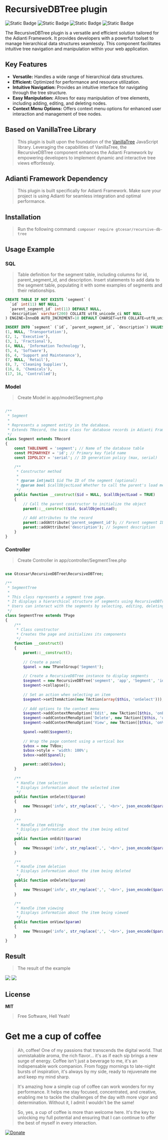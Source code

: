 # RecursiveDBTree plugin 

![Static Badge](https://img.shields.io/badge/Version-0.0.1-green)
![Static Badge](https://img.shields.io/badge/License-MIT-success)
![Static Badge](https://img.shields.io/badge/Adianti-7.x-blue)
![Static Badge](https://img.shields.io/packagist/php-v/rubix/ml.svg?style=flat&colorB=8892BF)

The RecursiveDBTree plugin is a versatile and efficient solution tailored for the Adianti Framework. It provides developers with a powerful toolset to manage hierarchical data structures seamlessly. This component facilitates intuitive tree navigation and manipulation within your web application.

## Key Features
- **Versatile:** Handles a wide range of hierarchical data structures.
- **Efficient:** Optimized for performance and resource utilization.
- **Intuitive Navigation:** Provides an intuitive interface for navigating through the tree structure.
- **Easy Manipulation:** Allows for easy manipulation of tree elements, including adding, editing, and deleting nodes.
- **Context Menu Options:** Offers context menu options for enhanced user interaction and management of tree nodes.

## Based on VanillaTree Library
> This plugin is built upon the foundation of the [VanillaTree](https://github.com/finom/vanillatree) JavaScript library. Leveraging the capabilities of VanillaTree, the RecursiveDBTree component enhances the Adianti Framework by empowering developers to implement dynamic and interactive tree views effortlessly.

## Adianti Framework Dependency
> This plugin is built specifically for Adianti Framework. Make sure your project is using Adianti for seamless integration and optimal performance.

## Installation
> Run the following command:
`composer require gtcesar/recursive-db-tree`

## Usage Example
### SQL
>Table definition for the segment table, including columns for id, parent_segment_id, and description.
Insert statements to add data to the segment table, populating it with some examples of segments and their relationships.

```sql
CREATE TABLE IF NOT EXISTS `segment` (
  `id` int(11) NOT NULL,
  `parent_segment_id` int(11) DEFAULT NULL,
  `description` varchar(200) COLLATE utf8_unicode_ci NOT NULL
) ENGINE=InnoDB AUTO_INCREMENT=18 DEFAULT CHARSET=utf8 COLLATE=utf8_unicode_ci;

INSERT INTO `segment` (`id`, `parent_segment_id`, `description`) VALUES
(1, NULL, 'Transportation'),
(2, 1, 'Executive'),
(3, 1, 'Fractional'),
(4, NULL, 'Information Technology'),
(5, 4, 'Software'),
(6, 4, 'Support and Maintenance'),
(7, NULL, 'Retail'),
(8, 7, 'Cleaning Supplies'),
(16, 8, 'Chemicals'),
(17, 16, 'Controlled');


```
### Model
> Create Model in app/model/Segment.php

```php

/**
 * Segment
 *
 * Represents a segment entity in the database.
 * Extends TRecord, the base class for database records in Adianti Framework.
 */
class Segment extends TRecord
{
    const TABLENAME = 'segment'; // Name of the database table
    const PRIMARYKEY = 'id'; // Primary key field name
    const IDPOLICY = 'serial'; // ID generation policy (max, serial)

    /**
     * Constructor method
     *
     * @param int|null $id The ID of the segment (optional)
     * @param bool $callObjectLoad Whether to call the parent's load method (default: TRUE)
     */
    public function __construct($id = NULL, $callObjectLoad = TRUE)
    {
        // Call the parent constructor to initialize the object
        parent::__construct($id, $callObjectLoad);
        
        // Add attributes to the record
        parent::addAttribute('parent_segment_id'); // Parent segment ID
        parent::addAttribute('description'); // Segment description
    }
}

```

### Controller
> Create Controller in app/controller/SegmentTree.php

```php

use Gtcesar\RecursiveDBTree\RecursiveDBTree;

/**
 * SegmentTree
 *
 * This class represents a segment tree page.
 * It displays a hierarchical structure of segments using RecursiveDBTree component.
 * Users can interact with the segments by selecting, editing, deleting, or viewing them.
 */
class SegmentTree extends TPage
{
    /**
     * Class constructor
     * Creates the page and initializes its components
     */
    function __construct()
    {
        parent::__construct();
        
        // Create a panel
        $panel = new TPanelGroup('Segment');
       
        // Create a RecursiveDBTree instance to display segments
        $segment = new RecursiveDBTree('segment', 'app', 'Segment', 'id', 'parent_segment_id', 'description', 'id asc');
        $segment->collapse();
        
        // Set an action when selecting an item
        $segment->setItemAction(new TAction(array($this, 'onSelect')));
        
        // Add options to the context menu
        $segment->addContextMenuOption('Edit', new TAction([$this, 'onEdit']));
        $segment->addContextMenuOption('Delete', new TAction([$this, 'onDelete']));
        $segment->addContextMenuOption('View', new TAction([$this, 'onView']));
        
        $panel->add($segment);
        
        // Wrap the page content using a vertical box
        $vbox = new TVBox;
        $vbox->style = 'width: 100%';
        $vbox->add($panel);

        parent::add($vbox);
    }
    
    /**
     * Handle item selection
     * Displays information about the selected item
     */
    public function onSelect($param)
    {
        new TMessage('info', str_replace(',', '<br>', json_encode($param)));
    }    
    
    /**
     * Handle item editing
     * Displays information about the item being edited
     */
    public function onEdit($param)
    {
        new TMessage('info', str_replace(',', '<br>', json_encode($param)));
    }    

    /**
     * Handle item deletion
     * Displays information about the item being deleted
     */
    public function onDelete($param)
    {
        new TMessage('info', str_replace(',', '<br>', json_encode($param)));
    }    

    /**
     * Handle item viewing
     * Displays information about the item being viewed
     */
    public function onView($param)
    {
        new TMessage('info', str_replace(',', '<br>', json_encode($param)));
    }  
}

```

## Result
> The result of the example
<img src="https://github.com/gtcesar/recursive-db-tree/blob/main/images/img1.png?raw=true">
<img src="https://github.com/gtcesar/recursive-db-tree/blob/main/images/img2.png?raw=true">

## License

**MIT**

> Free Software, Hell Yeah!

# Get me a cup of coffee
>Ah, coffee! One of my passions that transcends the digital world. That unmistakable aroma, the rich flavor... it's as if each sip brings a new surge of energy. Coffee isn't just a beverage to me, it's an indispensable work companion. From foggy mornings to late-night bursts of inspiration, it's always by my side, ready to rejuvenate me and keep my mind sharp.

>It's amazing how a simple cup of coffee can work wonders for my performance. It helps me stay focused, concentrated, and creative, enabling me to tackle the challenges of the day with more vigor and determination. Without it, I admit I wouldn't be the same!

>So, yes, a cup of coffee is more than welcome here. It's the key to unlocking my full potential and ensuring that I can continue to offer the best of myself in every interaction.

[![Donate](https://img.shields.io/badge/Donate-PayPal-green.svg)](https://www.paypal.com/cgi-bin/webscr?cmd=_s-xclick&hosted_button_id=6QPL893GX55J2)
